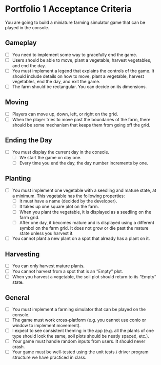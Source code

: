 # Portfolio 1 Acceptance Criteria
You are going to build a miniature farming simulator game that can be played in the
console.
## Gameplay
- [ ] You need to implement some way to gracefully end the game.
- [ ] Users should be able to move, plant a vegetable, harvest vegetables, and end the day.
- [ ] You must implement a legend that explains the controls of the game. It should include details on how to move, plant a vegetable, harvest vegetables, end the day, and exit the game.
- [ ] The farm should be rectangular. You can decide on its dimensions.
## Moving
- [ ] Players can move up, down, left, or right on the grid.
- [ ] When the player tries to move past the boundaries of the farm, there should be some mechanism that keeps them from going off the grid.
## Ending the Day
- [ ] You must display the current day in the console.
	- [ ] We start the game on day one.
	- [ ] Every time you end the day, the day number increments by one.
## Planting
- [ ] You must implement one vegetable with a seedling and mature state, at a minimum. This vegetable has the following properties:
	- [ ] It must have a name (decided by the developer).
	- [ ] It takes up one square plot on the farm.
	- [ ] When you plant the vegetable, it is displayed as a seedling on the farm grid.
  - [ ] After one day, it becomes mature and is displayed using a different symbol on the farm grid. It does not grow or die past the mature state unless you harvest it.
- [ ] You cannot plant a new plant on a spot that already has a plant on it.
## Harvesting
- [ ] You can only harvest mature plants.
- [ ] You cannot harvest from a spot that is an “Empty” plot.
- [ ] When you harvest a vegetable, the soil plot should return to its “Empty” state.
## General
- [ ] You must implement a farming simulator that can be played on the console.
- [ ] The game must work cross-platform (e.g. you cannot use conio or window to implement movement).
- [ ] I expect to see consistent theming in the app (e.g. all the plants of one type should look the same, soil plots should be neatly spaced, etc.).
- [ ] Your game must handle random inputs from users. It should never crash.
- [ ] Your game must be well-tested using the unit tests / driver program structure we have practiced in class.
